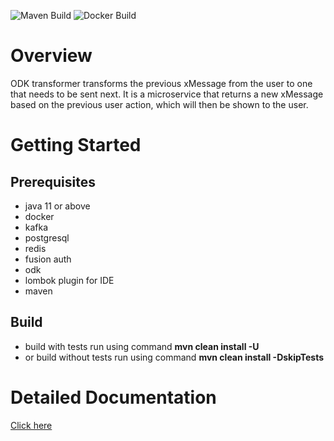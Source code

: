 ![Maven Build](https://github.com/samagra-comms/orchestrator/actions/workflows/build.yml/badge.svg)
![Docker Build](https://github.com/samagra-comms/orchestrator/actions/workflows/docker-build-push.yml/badge.svg)

# Overview
ODK transformer transforms the previous xMessage from the user to one that needs to be sent next. It is a microservice that returns a new xMessage based on the previous user action, which will then be shown to the user.

# Getting Started

## Prerequisites

* java 11 or above
* docker
* kafka
* postgresql
* redis
* fusion auth
* odk
* lombok plugin for IDE
* maven

## Build
* build with tests run using command **mvn clean install -U**
* or build without tests run using command **mvn clean install -DskipTests**

# Detailed Documentation
[Click here](https://uci.sunbird.org/use/developer/uci-basics)